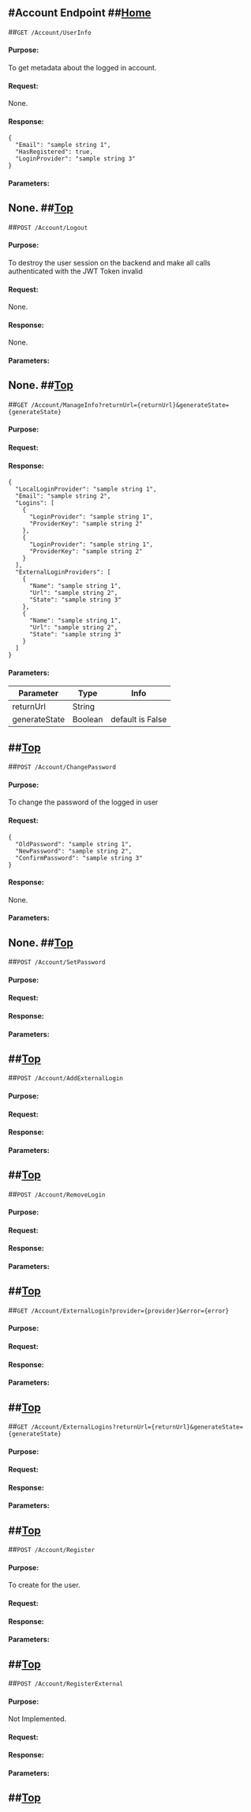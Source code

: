 #Account Endpoint
##[Home](./Main.md)
---
##`GET /Account/UserInfo`
#### Purpose:
To get metadata about the logged in account.
#### Request:
None.
#### Response:
~~~
{
  "Email": "sample string 1",
  "HasRegistered": true,
  "LoginProvider": "sample string 3"
}
~~~
#### Parameters:
None.
##[Top](#account-endpoint)
---
##`POST /Account/Logout`
#### Purpose: 
To destroy the user session on the backend and make all calls authenticated with the JWT Token invalid
#### Request:
None.
#### Response:
None.
#### Parameters:
None.
##[Top](#account-endpoint)
---
##`GET /Account/ManageInfo?returnUrl={returnUrl}&generateState={generateState}`
#### Purpose:
#### Request:
#### Response:
~~~
{
  "LocalLoginProvider": "sample string 1",
  "Email": "sample string 2",
  "Logins": [
    {
      "LoginProvider": "sample string 1",
      "ProviderKey": "sample string 2"
    },
    {
      "LoginProvider": "sample string 1",
      "ProviderKey": "sample string 2"
    }
  ],
  "ExternalLoginProviders": [
    {
      "Name": "sample string 1",
      "Url": "sample string 2",
      "State": "sample string 3"
    },
    {
      "Name": "sample string 1",
      "Url": "sample string 2",
      "State": "sample string 3"
    }
  ]
}
~~~
#### Parameters:
|Parameter|Type|Info|
|---------|----|----------|
|returnUrl|String||
|generateState|Boolean|default is False|
##[Top](#account-endpoint)
---
##`POST /Account/ChangePassword`
#### Purpose:
To change the password of the logged in user
#### Request:
~~~
{
  "OldPassword": "sample string 1",
  "NewPassword": "sample string 2",
  "ConfirmPassword": "sample string 3"
}
~~~
#### Response:
None.
#### Parameters:
None.
##[Top](#account-endpoint)
---
##`POST /Account/SetPassword`
#### Purpose:
#### Request:
#### Response:
#### Parameters:
##[Top](#account-endpoint)
---
##`POST /Account/AddExternalLogin`
#### Purpose:
#### Request:
#### Response:
#### Parameters:
##[Top](#account-endpoint)
---
##`POST /Account/RemoveLogin`
#### Purpose:
#### Request:
#### Response:
#### Parameters:
##[Top](#account-endpoint)
---
##`GET /Account/ExternalLogin?provider={provider}&error={error}`
#### Purpose:
#### Request:
#### Response:
#### Parameters:
##[Top](#account-endpoint)
---
##`GET /Account/ExternalLogins?returnUrl={returnUrl}&generateState={generateState}`
#### Purpose:
#### Request:
#### Response:
#### Parameters:
##[Top](#account-endpoint)
---
##`POST /Account/Register`
#### Purpose: 
To create for the user.
#### Request:
#### Response:
#### Parameters:
##[Top](#account-endpoint)
---
##`POST /Account/RegisterExternal`
#### Purpose:
Not Implemented.
#### Request:
#### Response:
#### Parameters:
##[Top](#account-endpoint)
---
